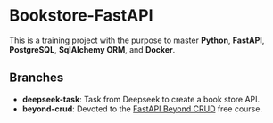 # Bookstore-FastAPI

This is a training project with the purpose to master **Python**, **FastAPI**, **PostgreSQL**, **SqlAlchemy ORM**, and **Docker**.

## Branches

- **deepseek-task**: Task from Deepseek to create a book store API.
- **beyond-crud**: Devoted to the [FastAPI Beyond CRUD](https://jod35.github.io/fastapi-beyond-crud-docs/site/) free course.
